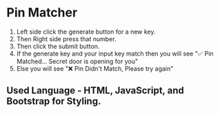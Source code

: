 # Pin Matcher

1. Left side click the generate button for a new key.
2. Then Right side press that number.
3. Then click the submit button.
4. If the generate key and your input key match then you will see "✅ Pin Matched... Secret door is opening for you"
5. Else you will see "❌ Pin Didn't Match, Please try again"

## Used Language - HTML, JavaScript, and Bootstrap for Styling.
